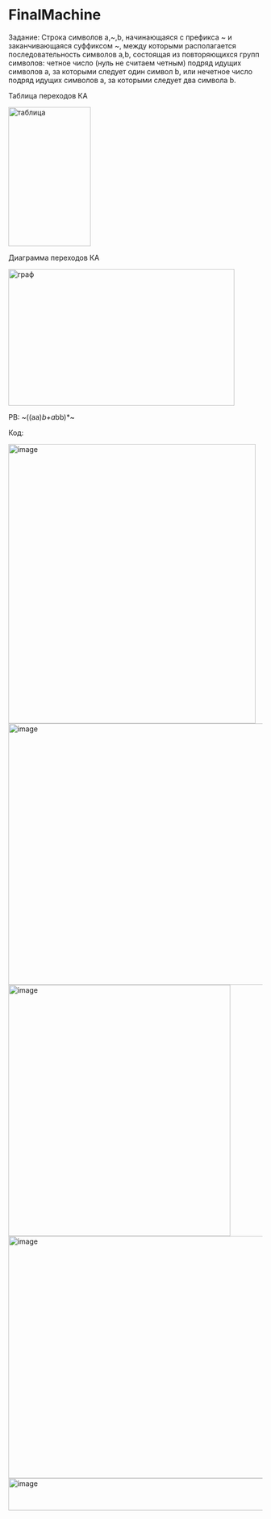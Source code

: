 # FinalMachine

Задание: Строка символов a,~,b, начинающаяся с префикса ~ и заканчивающаяся суффиксом ~,
между которыми располагается последовательность символов a,b, состоящая из
повторяющихся групп символов: четное число (нуль не считаем четным) подряд
идущих символов a, за которыми следует один символ b, или нечетное число подряд
идущих символов a, за которыми следует два символа b.

Таблица переходов КА

<img width="163" height="276" alt="таблица" src="https://github.com/user-attachments/assets/3d994b98-f024-485a-b550-d8585322e5f9" />

Диаграмма переходов КA

<img width="448" height="271" alt="граф" src="https://github.com/user-attachments/assets/bdfbb066-8e5f-47e0-bd3c-3f078c90b745" />

PB: ~((aa)*b+a*bb)*~

Код:

<img width="490" height="554" alt="image" src="https://github.com/user-attachments/assets/7c0d0120-d3b7-40a7-ad3d-bab8d3e8c8c1" />
<img width="714" height="518" alt="image" src="https://github.com/user-attachments/assets/a145d23b-11fa-41ba-a04e-0a6597456ccd" />
<img width="440" height="498" alt="image" src="https://github.com/user-attachments/assets/a24a9aef-fc8f-423e-90c3-1416a8c7de34" />
<img width="842" height="480" alt="image" src="https://github.com/user-attachments/assets/d9821cdf-d63a-4893-9f74-978d1f7ab21c" />
<img width="820" height="64" alt="image" src="https://github.com/user-attachments/assets/67d6e83b-b2ee-4957-b63e-e079fa36b417" />


